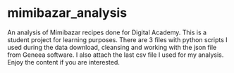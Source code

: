 # mimibazar_analysis
An analysis of Mimibazar recipes done for Digital Academy.
This is a student project for learning purposes.
There are 3 files with python scripts I used during the data download, cleansing and working with the json file from Geneea software.
I also attach the last csv file I used for my analysis. Enjoy the content if you are interested.

